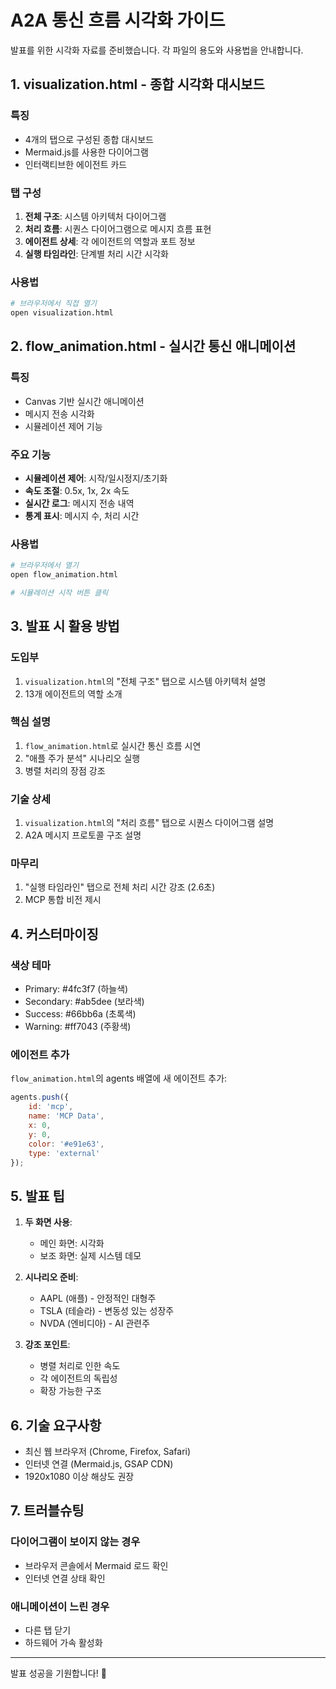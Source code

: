 # A2A 통신 흐름 시각화 가이드

발표를 위한 시각화 자료를 준비했습니다. 각 파일의 용도와 사용법을 안내합니다.

## 1. visualization.html - 종합 시각화 대시보드

### 특징
- 4개의 탭으로 구성된 종합 대시보드
- Mermaid.js를 사용한 다이어그램
- 인터랙티브한 에이전트 카드

### 탭 구성
1. **전체 구조**: 시스템 아키텍처 다이어그램
2. **처리 흐름**: 시퀀스 다이어그램으로 메시지 흐름 표현
3. **에이전트 상세**: 각 에이전트의 역할과 포트 정보
4. **실행 타임라인**: 단계별 처리 시간 시각화

### 사용법
```bash
# 브라우저에서 직접 열기
open visualization.html
```

## 2. flow_animation.html - 실시간 통신 애니메이션

### 특징
- Canvas 기반 실시간 애니메이션
- 메시지 전송 시각화
- 시뮬레이션 제어 기능

### 주요 기능
- **시뮬레이션 제어**: 시작/일시정지/초기화
- **속도 조절**: 0.5x, 1x, 2x 속도
- **실시간 로그**: 메시지 전송 내역
- **통계 표시**: 메시지 수, 처리 시간

### 사용법
```bash
# 브라우저에서 열기
open flow_animation.html

# 시뮬레이션 시작 버튼 클릭
```

## 3. 발표 시 활용 방법

### 도입부
1. `visualization.html`의 "전체 구조" 탭으로 시스템 아키텍처 설명
2. 13개 에이전트의 역할 소개

### 핵심 설명
1. `flow_animation.html`로 실시간 통신 흐름 시연
2. "애플 주가 분석" 시나리오 실행
3. 병렬 처리의 장점 강조

### 기술 상세
1. `visualization.html`의 "처리 흐름" 탭으로 시퀀스 다이어그램 설명
2. A2A 메시지 프로토콜 구조 설명

### 마무리
1. "실행 타임라인" 탭으로 전체 처리 시간 강조 (2.6초)
2. MCP 통합 비전 제시

## 4. 커스터마이징

### 색상 테마
- Primary: #4fc3f7 (하늘색)
- Secondary: #ab5dee (보라색)
- Success: #66bb6a (초록색)
- Warning: #ff7043 (주황색)

### 에이전트 추가
`flow_animation.html`의 agents 배열에 새 에이전트 추가:
```javascript
agents.push({
    id: 'mcp',
    name: 'MCP Data',
    x: 0,
    y: 0,
    color: '#e91e63',
    type: 'external'
});
```

## 5. 발표 팁

1. **두 화면 사용**: 
   - 메인 화면: 시각화
   - 보조 화면: 실제 시스템 데모

2. **시나리오 준비**:
   - AAPL (애플) - 안정적인 대형주
   - TSLA (테슬라) - 변동성 있는 성장주
   - NVDA (엔비디아) - AI 관련주

3. **강조 포인트**:
   - 병렬 처리로 인한 속도
   - 각 에이전트의 독립성
   - 확장 가능한 구조

## 6. 기술 요구사항

- 최신 웹 브라우저 (Chrome, Firefox, Safari)
- 인터넷 연결 (Mermaid.js, GSAP CDN)
- 1920x1080 이상 해상도 권장

## 7. 트러블슈팅

### 다이어그램이 보이지 않는 경우
- 브라우저 콘솔에서 Mermaid 로드 확인
- 인터넷 연결 상태 확인

### 애니메이션이 느린 경우
- 다른 탭 닫기
- 하드웨어 가속 활성화

---

발표 성공을 기원합니다! 🚀
